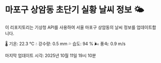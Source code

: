 
# 마포구 상암동 초단기 실황 날씨 정보 🌤️

이 리포지토리는 기상청 API를 사용하여 서울 마포구 상암동의 날씨 정보를 업데이트합니다. 

🌡️ 기온: 22.3 ℃
💧 강수량: 0.5 mm
💦 습도: 94 %
🌬️ 풍속: 0.9 m/s

마지막 업데이트 시각: 2025년 10월 11일 19시 10분    
